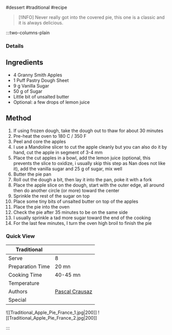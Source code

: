 #dessert #traditional #recipe

> [!INFO]
> Never really got into the covered pie, this one is a classic and it is always delicious.

:::two-columns-plain

### Details
## Ingredients

- 4 Granny Smith Apples
- 1 Puff Pastry Dough Sheet
- 9 g Vanilla Sugar 
- 50 g of Sugar
- Little bit of unsalted butter
- Optional: a few drops of lemon juice


## Method

1. If using frozen dough, take the dough out to thaw for about 30 minutes
2. Pre-heat the oven to 180 C / 350 F
3. Peel and core the apples
4. I use a Mandoline slicer to cut the apple cleanly but you can also do it by hand, cut the apple in segment of 3-4 mm
5. Place the cut apples in a bowl, add the lemon juice (optional, this prevents the slice to oxidize, i usually skip this step as Nan does not like it), add the vanilla sugar and 25 g of sugar, mix well
6. Butter the pie pan
7. Roll out the dough a bit, then lay it into the pan, poke it with a fork
8. Place the apple slice on the dough, start with the outer edge, all around then do another circle (or more) toward the center
9. Sprinkle the rest of the sugar on top
10. Place some tiny bits of unsalted butter on top of the apples
11. Place the pie into the oven
12. Check the pie after 35 minutes to be on the same side
13. I usually sprinkle a tad more sugar toward the end of the cooking
14. For the last few minutes, I turn the oven high broil to finish the pie





### Quick View
| Traditional      |                                                |
| ---------------- | ---------------------------------------------- |
| Serve            | 8                                              |
| Preparation Time | 20 mn                                          |
| Cooking Time     | 40-45 mn                                       |
| Temperature      |                                                |
| Authors          | [Pascal Crausaz](mailto:pascal@askpascal.com)  |
| Special          |                                                |

![[Traditional_Apple_Pie_France_1.jpg|200]]
![[Traditional_Apple_Pie_France_2.jpg|200]]

:::

